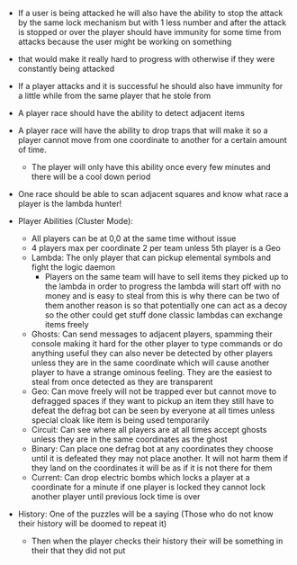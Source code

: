 - If a user is being attacked he will also have the ability to stop the attack by the same lock mechanism but with 1 less number and after the attack is stopped or over the player should have immunity for some time from attacks because the user might be working on something
- that would make it really hard to progress with otherwise if they were constantly being attacked
- If a player attacks and it is successful he should also have immunity for a little while from the same player that he stole from
- A player race should have the ability to detect adjacent items
- A player race will have the ability to drop traps that will make it so a player cannot move from one coordinate to another for a certain amount of time. 
  - The player will only have this ability once every few minutes and there will be a cool down period
- One race should be able to scan adjacent squares and know what race a player is the lambda hunter!
- Player Abilities (Cluster Mode):
    - All players can be at 0,0 at the same time without issue
    - 4 players max per coordinate 2 per team unless 5th player is a Geo
    - Lambda: The only player that can pickup elemental symbols and fight the logic daemon
      - Players on the same team will have to sell items they picked up to the lambda
        in order to progress
        the lambda will start off with no money and is easy to steal from
        this is why there can be two of them
        another reason is so that potentially one can act as a decoy so the other could get stuff
        done
        classic lambdas can exchange items freely
    - Ghosts: Can send messages to adjacent players, spamming their console making it hard
      for the other player to type commands or do anything useful
      they can also never be detected by other players unless they are in the same coordinate
      which will cause another player to have a strange ominous feeling.
      They are the easiest to steal from once detected as they are transparent 
    - Geo: Can move freely will not be trapped ever but cannot move to defragged spaces
      if they want to pickup an item they still have to defeat the defrag bot
      can be seen by everyone at all times
      unless special cloak like item is being used temporarily
    - Circuit: Can see where all players are at all times accept ghosts    
      unless they are in the same coordinates as the ghost
    - Binary: Can place one defrag bot at any coordinates they choose until it is defeated they
      may not place another. It will not harm them if they land on the coordinates it will
      be as if it is not there for them
    - Current: Can drop electric bombs which locks a player at a coordinate for a minute
      if one player is locked they cannot lock another player until previous lock time is over




- History: One of the puzzles will be a saying (Those who do not know their history will be doomed to repeat it)
    - Then when the player checks their history their will be something in their that they did not put
